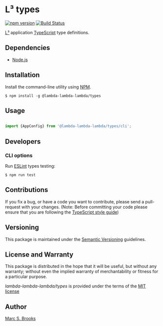# L³ types

[![npm version](https://badge.fury.io/js/@lambda-lambda-lambda%2Ftypes.svg)](https://badge.fury.io/js/@lambda-lambda-lambda%2Ftypes) [![Build Status](https://img.shields.io/github/actions/workflow/status/lambda-lambda-lambda/types/.github%2Fworkflows%2Fci.yml)](https://github.com/lambda-lambda-lambda/types/actions)

[L³](https://github.com/lambda-lambda-lambda) application [TypeScript](https://www.typescriptlang.org) type definitions.

## Dependencies

- [Node.js](https://nodejs.org)

## Installation

Install the command-line utility using [NPM](https://npmjs.com).

    $ npm install -g @lambda-lambda-lambda/types

## Usage

```javascript

import {AppConfig} from '@lambda-lambda-lambda/types/cli';
```

## Developers

### CLI options

Run [ESLint](https://eslint.org/) types testing:

    $ npm run test

## Contributions

If you fix a bug, or have a code you want to contribute, please send a pull-request with your changes. (Note: Before committing your code please ensure that you are following the [TypeScript style guide](https://github.com/basarat/typescript-book/blob/master/docs/styleguide/styleguide.md))

## Versioning

This package is maintained under the [Semantic Versioning](https://semver.org) guidelines.

## License and Warranty

This package is distributed in the hope that it will be useful, but without any warranty; without even the implied warranty of merchantability or fitness for a particular purpose.

_lambda-lambda-lambda/types_ is provided under the terms of the [MIT license](http://www.opensource.org/licenses/mit-license.php)

## Author

[Marc S. Brooks](https://github.com/nuxy)
